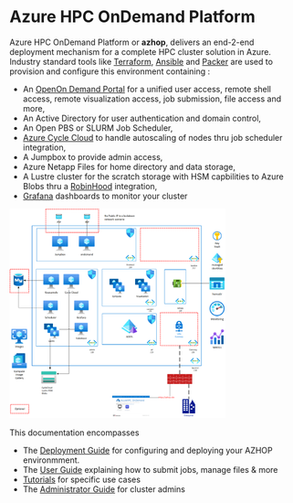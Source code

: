 # Azure HPC OnDemand Platform
Azure HPC OnDemand Platform or **azhop**, delivers an end-2-end deployment mechanism for a complete HPC cluster solution in Azure. Industry standard tools like [Terraform](https://www.terraform.io/), [Ansible](https://www.ansible.com/) and [Packer](https://www.packer.io/) are used to provision and configure this environment containing :

- An [OpenOn Demand Portal](https://osc.github.io/ood-documentation/master/) for a unified user access, remote shell access, remote visualization access, job submission, file access and more,
- An Active Directory for user authentication and domain control,
- An Open PBS or SLURM Job Scheduler,
- [Azure Cycle Cloud](https://docs.microsoft.com/en-us/azure/cyclecloud/?view=cyclecloud-8) to handle autoscaling of nodes thru job scheduler integration,
- A Jumpbox to provide admin access,
- Azure Netapp Files for home directory and data storage,
- A Lustre cluster for the scratch storage with HSM capbilities to Azure Blobs thru a [RobinHood](https://github.com/cea-hpc/robinhood) integration,
- [Grafana](https://grafana.com/) dashboards to monitor your cluster

<img src="./images/azhop_architecture.png" width="75%">

This documentation encompasses 

 * The [Deployment Guide](deploy/index.md) for configuring and deploying your AZHOP environmment.
 * The [User Guide](user_guide/index.md) explaining how to submit jobs, manage files & more
 * [Tutorials](deploy/index.md) for specific use cases
 * The [Administrator Guide](operate/index.md) for cluster admins
